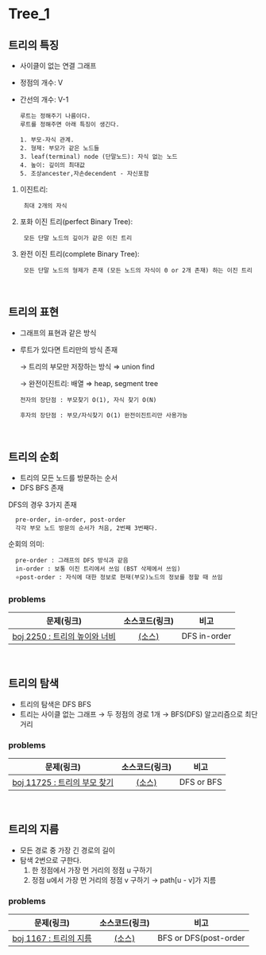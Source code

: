 # Tree_1

## 트리의 특징

- 사이클이 없는 연결 그래프
- 정점의 개수: V
- 간선의 개수: V-1

      루트는 정해주기 나름이다.  
      루트를 정해주면 아래 특징이 생긴다.

      1. 부모-자식 관계.
      2. 형제: 부모가 같은 노드들
      3. leaf(terminal) node (단말노드): 자식 없는 노드
      4. 높이: 깊이의 최대값
      5. 조상ancester,자손decendent - 자신포함

1. 이진트리: 

        최대 2개의 자식

2. 포화 이진 트리(perfect Binary Tree): 

        모든 단말 노드의 깊이가 같은 이진 트리

3. 완전 이진 트리(complete Binary Tree): 
  
        모든 단말 노드의 형제가 존재 (모든 노드의 자식이 0 or 2개 존재) 하는 이진 트리

<br>

## 트리의 표현

- 그래프의 표현과 같은 방식

- 루트가 있다면 트리만의 방식 존재

  → 트리의 부모만 저장하는 방식 ⇒ union find

  → 완전이진트리: 배열 ⇒ heap, segment tree

      전자의 장단점 : 부모찾기 O(1), 자식 찾기 O(N)

      후자의 장단점 : 부모/자식찾기 O(1) 완전이진트리만 사용가능

<br>

## 트리의 순회

- 트리의 모든 노드를 방문하는 순서
- DFS BFS 존재

DFS의 경우 3가지 존재
      
      pre-order, in-order, post-order  
      각각 부모 노드 방문의 순서가 처음, 2번째 3번째다.

순회의 의미: 

      pre-order : 그래프의 DFS 방식과 같음
      in-order : 보통 이진 트리에서 쓰임 (BST 삭제에서 쓰임)
      ⭐post-order : 자식에 대한 정보로 현재(부모)노드의 정보를 정할 때 쓰임

### problems

|문제(링크)|소스코드(링크)|비고|
|:------:|:--------:|:--:|
|[boj 2250 : 트리의 높이와 너비]([https://www.acmicpc.net/problem/2250](https://www.acmicpc.net/problem/2250))|[(소스)](https://github.com/95kim1/study_learn/blob/main/ps/learn/basic2/Tree_1/%5Bboj2250_%ED%8A%B8%EB%A6%AC%EC%9D%98%EB%86%92%EC%9D%B4%EC%99%80%EB%84%88%EB%B9%84%5D.cpp)|DFS in-order|

<br>

## 트리의 탐색

- 트리의 탐색은 DFS BFS
- 트리는 사이클 없는 그래프
    → 두 정점의 경로 1개
    → BFS(DFS) 알고리즘으로 최단 거리

### problems

|문제(링크)|소스코드(링크)|비고|
|:------:|:--------:|:--:|
|[boj 11725 : 트리의 부모 찾기]([https://www.acmicpc.net/problem/11725](https://www.acmicpc.net/problem/11725))|[(소스)](https://github.com/95kim1/study_learn/blob/main/ps/learn/basic2/Tree_1/%5Bboj11725_%ED%8A%B8%EB%A6%AC%EC%9D%98%EB%B6%80%EB%AA%A8%EC%B0%BE%EA%B8%B0%5D.cpp)|DFS or BFS|

<br>

## 트리의 지름

- 모든 경로 중 가장 긴 경로의 길이
- 탐색 2번으로 구한다.
    1. 한 정점에서 가장 먼 거리의 정점 u 구하기
    2. 정점 u에서 가장 먼 거리의 정점 v 구하기 → path[u - v]가 지름

### problems

|문제(링크)|소스코드(링크)|비고|
|:------:|:--------:|:--:|
|[boj 1167 : 트리의 지름]([https://www.acmicpc.net/problem/1167](https://www.acmicpc.net/problem/1167))|[(소스)](https://github.com/95kim1/study_learn/blob/main/ps/learn/basic2/Tree_1/%5Bboj1167_%ED%8A%B8%EB%A6%AC%EC%9D%98%EC%A7%80%EB%A6%84%5D.cpp)|BFS or DFS(post-order|